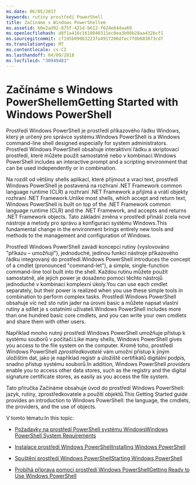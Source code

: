 ```yaml
---
ms.date: 06/05/2017
keywords: rutiny prostředí PowerShell
title: Začínáme s Windows PowerShellem
ms.assetid: b0e2ad92-875f-421d-b612-f624e644aa69
ms.openlocfilehash: d8f1a416c1618040311ec0ea3b98b28aa432bcf1
ms.sourcegitcommit: cf195b090b3223fa4917206dfec7f0b603873cdf
ms.translationtype: MT
ms.contentlocale: cs-CZ
ms.lasthandoff: 04/09/2018
ms.locfileid: "30949481"
---
```

# <a name="getting-started-with-windows-powershell"></a><span data-ttu-id="4f172-103">Začínáme s Windows PowerShellem</span><span class="sxs-lookup"><span data-stu-id="4f172-103">Getting Started with Windows PowerShell</span></span>
<span data-ttu-id="4f172-104">Prostředí Windows PowerShell je prostředí příkazového řádku Windows, který je určený pro správce systému.</span><span class="sxs-lookup"><span data-stu-id="4f172-104">Windows PowerShell is a Windows command-line shell designed especially for system administrators.</span></span> <span data-ttu-id="4f172-105">Prostředí Windows PowerShell obsahuje interaktivní řádku a skriptovací prostředí, které můžete použít samostatně nebo v kombinaci.</span><span class="sxs-lookup"><span data-stu-id="4f172-105">Windows PowerShell includes an interactive prompt and a scripting environment that can be used independently or in combination.</span></span>

<span data-ttu-id="4f172-106">Na rozdíl od většiny shells aplikací, které přijmout a vrací text, prostředí Windows PowerShell je postavená na rozhraní .NET Framework common language runtime (CLR) a rozhraní .NET Framework a přijímá a vrátí objekty rozhraní .NET Framework.</span><span class="sxs-lookup"><span data-stu-id="4f172-106">Unlike most shells, which accept and return text, Windows PowerShell is built on top of the .NET Framework common language runtime (CLR) and the .NET Framework, and accepts and returns .NET Framework objects.</span></span> <span data-ttu-id="4f172-107">Tato základní změna v prostředí přináší zcela nové nástroje a metody pro správu a konfiguraci systému Windows.</span><span class="sxs-lookup"><span data-stu-id="4f172-107">This fundamental change in the environment brings entirely new tools and methods to the management and configuration of Windows.</span></span>

<span data-ttu-id="4f172-108">Prostředí Windows PowerShell zavádí koncepci rutiny (vyslovováno "příkazu – umožňují"), jednoduché, jedinou funkcí nástroje příkazového řádku integrovaný do prostředí.</span><span class="sxs-lookup"><span data-stu-id="4f172-108">Windows PowerShell introduces the concept of a cmdlet (pronounced "command-let"), a simple, single-function command-line tool built into the shell.</span></span> <span data-ttu-id="4f172-109">Každou rutinu můžete použít samostatně, ale jejich power je dosaženo pomocí těchto nástrojů jednoduché v kombinaci komplexní úkoly.</span><span class="sxs-lookup"><span data-stu-id="4f172-109">You can use each cmdlet separately, but their power is realized when you use these simple tools in combination to perform complex tasks.</span></span> <span data-ttu-id="4f172-110">Prostředí Windows PowerShell obsahuje víc než sto rutin jader na úrovni basic a můžete napsat vlastní rutiny a sdílet je s ostatními uživateli.</span><span class="sxs-lookup"><span data-stu-id="4f172-110">Windows PowerShell includes more than one hundred basic core cmdlets, and you can write your own cmdlets and share them with other users.</span></span>

<span data-ttu-id="4f172-111">Například mnoho nutný prostředí Windows PowerShell umožňuje přístup k systému souborů v počítači.</span><span class="sxs-lookup"><span data-stu-id="4f172-111">Like many shells, Windows PowerShell gives you access to the file system on the computer.</span></span> <span data-ttu-id="4f172-112">Kromě toho, prostředí Windows PowerShell *zprostředkovatelé* vám umožní přístup k jiným úložištím dat, jako je například registr a úložiště certifikátů digitální podpis, snadno přístup systému souborů.</span><span class="sxs-lookup"><span data-stu-id="4f172-112">In addition, Windows PowerShell *providers* enable you to access other data stores, such as the registry and the digital signature certificate stores, as easily as you access the file system.</span></span>

<span data-ttu-id="4f172-113">Tato příručka Začínáme obsahuje úvod do prostředí Windows PowerShell: jazyk, rutiny, zprostředkovatele a použití objektů.</span><span class="sxs-lookup"><span data-stu-id="4f172-113">This Getting Started guide provides an introduction to Windows PowerShell: the language, the cmdlets, the providers, and the use of objects.</span></span>

<span data-ttu-id="4f172-114">V tomto tématu:</span><span class="sxs-lookup"><span data-stu-id="4f172-114">In this topic:</span></span>

- [<span data-ttu-id="4f172-115">Požadavky na prostředí PowerShell systému Windows</span><span class="sxs-lookup"><span data-stu-id="4f172-115">Windows PowerShell System Requirements</span></span>](../setup/Windows-PowerShell-System-Requirements.md)

- [<span data-ttu-id="4f172-116">Instalace prostředí Windows PowerShell</span><span class="sxs-lookup"><span data-stu-id="4f172-116">Installing Windows PowerShell</span></span>](../setup/Installing-Windows-PowerShell.md)

- [<span data-ttu-id="4f172-117">Spuštění prostředí Windows PowerShell</span><span class="sxs-lookup"><span data-stu-id="4f172-117">Starting Windows PowerShell</span></span>](../setup/Starting-Windows-PowerShell.md)

- [<span data-ttu-id="4f172-118">Probíhá příprava pomocí prostředí Windows PowerShell</span><span class="sxs-lookup"><span data-stu-id="4f172-118">Getting Ready to Use Windows PowerShell</span></span>](Getting-Ready-to-Use-Windows-PowerShell.md)